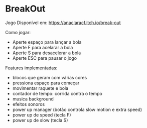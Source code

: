 # BreakOut

Jogo Disponível em: 
https://anaclaracf.itch.io/break-out

Como jogar:
- Aperte espaço para lançar a bola
- Aperte F para acelarar a bola
- Aperte S para desacelerar a bola
- Aperte ESC para pausar o jogo

Features implementadas:
- blocos que geram com várias cores
- pressiona espaço para começar
- movimentar raquete e bola
- contador de tempo: corrida contra o tempo
- musica background
- efeitos sonoros
- power up manager (botão controla slow motion e extra speed)
- power up de speed (tecla F)
- power up de slow (tecla S)
